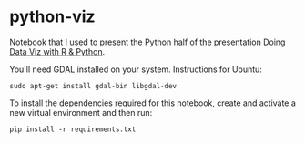 # python-viz

Notebook that I used to present the Python half of the presentation [Doing Data Viz with R & Python](https://www.meetup.com/melbourne-dataviz/events/277356179/). 


You'll need GDAL installed on your system. Instructions for Ubuntu:

    sudo apt-get install gdal-bin libgdal-dev

To install the dependencies required for this notebook, create and activate a new virtual environment and then run:

    pip install -r requirements.txt
    
